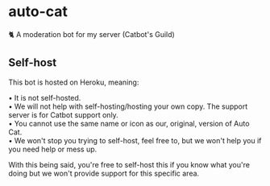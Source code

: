 # auto-cat
🐈 A moderation bot for my server (Catbot's Guild)

## Self-host
This bot is hosted on Heroku, meaning: 

• It is not self-hosted.  
• We will not help with self-hosting/hosting your own copy. The support server is for Catbot support only.  
• You cannot use the same name or icon as our, original, version of Auto Cat.  
• We won't stop you trying to self-host, feel free to, but we won't help you if you need help or mess up.  

With this being said, you're free to self-host this if you know what you're doing but we won't provide support for this specific area.
